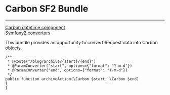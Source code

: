 # Carbon SF2 Bundle
***
[Carbon datetime component](https://github.com/briannesbitt/Carbon)  
[Symfony2 convertors](http://symfony.com/doc/current/bundles/SensioFrameworkExtraBundle/annotations/converters.html)

This bundle provides an opportunity to convert Request data into Carbon objects.
````
/**
 * @Route("/blog/archive/{start}/{end}")
 * @ParamConverter("start", options={"format": "Y-m-d"})
 * @ParamConverter("end", options={"format": "Y-m-d"})
 */
public function archiveAction(\Carbon $start, \Carbon $end)
{
}
````